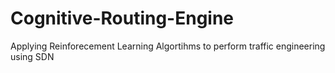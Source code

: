 # Cognitive-Routing-Engine
Applying Reinforecement Learning Algortihms to perform traffic engineering using SDN
